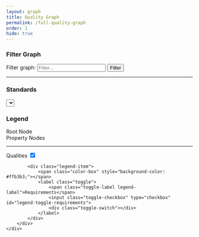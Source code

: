 ```yaml
---
layout: graph
title: Quality Graph
permalink: /full-quality-graph
order: 1
hide: true
---
```


<div id="full-q-graph-container">
    <div id="full-q-graph-sidebar">
        <div id="full-q-graph-controls-container">
            <h3>Filter Graph</h3>
            <label class="sr-only" for="full-q-graph-filter__input">Filter graph:</label>
            <input type="text" id="full-q-graph-filter__input" placeholder="Filter..." />
            <button id="full-q-graph-filter__btn" class="btn">Filter</button>
            <hr />
            <h3>Standards</h3>
            <select id="full-q-graph-standard__select"></select>
        </div>
        <div id="full-q-graph-legend">
            <h3>Legend</h3>
            <div class="legend-item">
                <span class="color-box" style="background-color: #ebebeb;"></span>
                <span class="legend-label">Root Node</span>
            </div>
            <div class="legend-item">
                <span class="color-box" style="background-color: #00B8F5;"></span>
                <span class="legend-label">Property Nodes</span>
            </div>
            <hr />
            <div class="legend-item">
                <span class="color-box" style="background-color: #00B8F5;"></span>
                <label class="toggle">
                    <span class="toggle-label legend-label">Qualities</span>
                    <input class="toggle-checkbox" type="checkbox" id="legend-toggle-qualities" checked>
                    <div class="toggle-switch"></div>
                </label>
            </div>

            <div class="legend-item">
                <span class="color-box" style="background-color: #ffb3b3;"></span>
                <label class="toggle">
                    <span class="toggle-label legend-label">Requirements</span>
                    <input class="toggle-checkbox" type="checkbox" id="legend-toggle-requirements">
                    <div class="toggle-switch"></div>
                </label>
            </div>
        </div>
    </div>

</div>

<script src="{{ '/assets/js/fullpage/main.js' | prepend: site.baseurl }}"></script>
